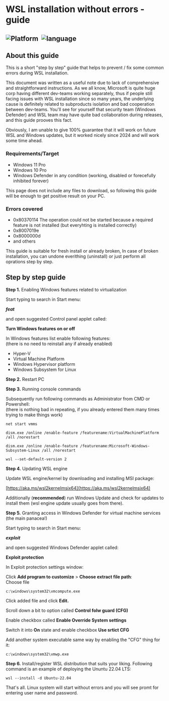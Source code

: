 # WSL installation without errors - guide

## ![Platform](https://img.shields.io/static/v1?label=platform&message=windows11/10&color=blue&style=flat)  ![language](https://img.shields.io/static/v1?label=feature&message=WSL&color=orange&style=flat)

## About this guide

This is a short "step by step" guide that helps to prevent / fix some common errors during WSL installation.

This document was written as a useful note due to lack of comprehensive and straightforward instructions. As we all know, Microsoft is quite huge corp having different dev-teams working separately, thus if people still facing issues with WSL installation since so many years, the underlying cause is definitely related to subproducts isolation and bad cooperation between dev-teams. You'll see for yourself that security team (Windows Defender) and WSL team may have quite bad collaboration during releases, and this guide prooves this fact.

Obviously, I am unable to give 100% guarantee that it will work on future WSL and Windows updates, but it worked nicely since 2024 and will work some time ahead.

### Requirements/Target

- Windows 11 Pro
- Windows 10 Pro
- Windows Defender in any condition (working, disabled or forecefully inhibited forever)

This page does not include any files to download, so following this guide will be enough to get positive result on your PC.

### Errors covered

- 0x80370114 The operation could not be started because a required feature is not installed (but everyhting is installed correctly)
- 0x8007019e
- 0x8000000d
- and others

This guide is suitable for fresh install or already broken, In case of broken installation, you can undone everithing (uninstall) or just perform all oprations step by step.

## **Step by step guide**

**Step 1.** Enabling Windows features related to virtualization

Start typing to search in Start menu:

_**feat**_

and open suggested Control panel applet called:

**Turn Windows features on or off**

In Windows features list enable following features:  
(there is no need to reinstall any if already enabled)

- Hyper-V
- Virtual Machine Platform
- Windows Hypervisor platform
- Windows Subsystem for Linux

**Step 2.** Restart PC

**Step 3.** Running console commands

Subsequently run following commands as Administrator from CMD or Powershell:  
(there is nothing bad in repeating, if you already entered them many times trying to make things work)

`net start vmms`

`dism.exe /online /enable-feature /featurename:VirtualMachinePlatform /all /norestart`

`dism.exe /online /enable-feature /featurename:Microsoft-Windows-Subsystem-Linux /all /norestart`

`wsl --set-default-version 2`

**Step 4.** Updating WSL engine

Update WSL engine/kernel by downloading and installing MSI package:

[https://aka.ms/wsl2kernelmsix64](https://aka.ms/wsl2kernelmsix64)

Additionally (**recommended**) run Windows Update and check for updates to install them (wsl engine update usually goes from there).

**Step 5.** Granting access in Windows Defender for virtual machine services (the main panacea!)

Start typing to search in Start menu:

_**exploit**_

and open suggested Windows Defender applet called:

**Exploit protection**

In Exploit protection settings window:

Click **Add program to customize** > **Choose extract file path**:  
Choose file

`c:\windows\system32\vmcompute.exe`

Click added file and click **Edit.**

Scroll down a bit to option called **Control folw guard (CFG)**

Enable checkbox called **Enable Override System settings**

Switch it into **On** state and enable checkbox **Use srtict CFG**

Add another system executable same way by enabling the "CFG" thing for it:

`c:\windows\system32\vmwp.exe`

**Step 6.** Install/register WSL distribution that suits your liking. Following command is an example of deploying the Ununtu 22.04 LTS:

`wsl --install -d Ubuntu-22.04`

That's all. Linux system will start without errors and you will see promt for entering user name and password.
